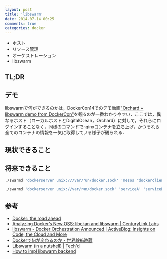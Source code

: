 ```yaml
---
layout: post
title: 'libswarm'
date: 2014-07-14 00:25
comments: true
categories: docker
---
```



- ホスト
- リソース管理
- オーケストレーション
- libswarm

## TL;DR



## デモ

libswarmで何ができるのかは，DockerCon14でのデモ動画["Orchard + libswarm demo from DockerCon"](https://www.youtube.com/watch?v=a_YbxWbHgQA)を観るのが一番わかりやすい．ここでは，異なるホスト（ローカルホストとDigitalOcean，Orchard）に対して，それらにログインすることなく，同様のコマンドでnginxコンテナを立ち上げ，かつそれら全てのコンテナの情報を一気に取得している様子が観られる．

## 現状できること



## 将来できること

```bash
./swarmd 'dockerserver unix:///var/run/docker.sock' 'mesos "dockerclient tcp://1.2.3.4:2375" "dockerclient tcp://1.2.3.5:2375" "dockerclient tcp://1.2.3.6:2376"'
```

```bash
./swarmd 'dockerserver unix://var/run/docker.sock' 'serviceA' 'serviceB' 'serviceC' 'dockerclient tcp://1.2.3.5:2375'
```

## 参考

- [Docker: the road ahead](http://www.slideshare.net/shykes/docker-the-road-ahead)
- [Analyzing Docker’s New OSS: libchan and libswarm | CenturyLink Labs](http://www.centurylinklabs.com/analyzing-dockers-new-oss-libchan-and-libswarm/)
- [libswarm - Docker Orchestration Announced | ActiveBlog: Insights on Code, the Cloud and More](http://www.activestate.com/blog/2014/06/libswarm-docker-orchestration-announced)
- [Dockerで何が変わるのか - 世界線航跡蔵](http://yugui.jp/articles/880)
- [Libswarm (in a nutshell) | Tech'd](http://www.tech-d.net/2014/07/03/libswarm/)
- [How to impl libswarm backend](http://www.slideshare.net/YutakaMatsubara/out-36624126)
